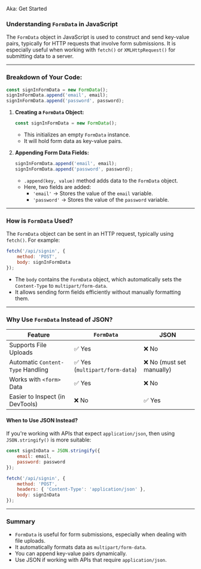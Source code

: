 Aka: Get Started

### **Understanding `FormData` in JavaScript**

The `FormData` object in JavaScript is used to construct and send key-value pairs, typically for HTTP requests that involve form submissions. It is especially useful when working with `fetch()` or `XMLHttpRequest()` for submitting data to a server.

---

### **Breakdown of Your Code:**

```javascript
const signInFormData = new FormData();
signInFormData.append('email', email);
signInFormData.append('password', password);
```

1. **Creating a `FormData` Object:**
    
    ```javascript
    const signInFormData = new FormData();
    ```
    
    - This initializes an empty `FormData` instance.
    - It will hold form data as key-value pairs.
2. **Appending Form Data Fields:**
    
    ```javascript
    signInFormData.append('email', email);
    signInFormData.append('password', password);
    ```
    
    - `.append(key, value)` method adds data to the `FormData` object.
    - Here, two fields are added:
        - `'email'` → Stores the value of the `email` variable.
        - `'password'` → Stores the value of the `password` variable.

---

### **How is `FormData` Used?**

The `FormData` object can be sent in an HTTP request, typically using `fetch()`. For example:

```javascript
fetch('/api/signin', {
    method: 'POST',
    body: signInFormData
});
```

- The `body` contains the `FormData` object, which automatically sets the `Content-Type` to `multipart/form-data`.
- It allows sending form fields efficiently without manually formatting them.

---

### **Why Use `FormData` Instead of JSON?**

|Feature|`FormData`|JSON|
|---|---|---|
|Supports File Uploads|✅ Yes|❌ No|
|Automatic `Content-Type` Handling|✅ Yes (`multipart/form-data`)|❌ No (must set manually)|
|Works with `<form>` Data|✅ Yes|❌ No|
|Easier to Inspect (in DevTools)|❌ No|✅ Yes|

#### **When to Use JSON Instead?**

If you're working with APIs that expect `application/json`, then using `JSON.stringify()` is more suitable:

```javascript
const signInData = JSON.stringify({
    email: email,
    password: password
});

fetch('/api/signin', {
    method: 'POST',
    headers: { 'Content-Type': 'application/json' },
    body: signInData
});
```

---

### **Summary**

- `FormData` is useful for form submissions, especially when dealing with file uploads.
- It automatically formats data as `multipart/form-data`.
- You can append key-value pairs dynamically.
- Use JSON if working with APIs that require `application/json`.